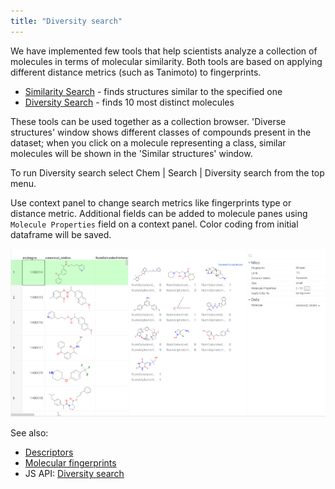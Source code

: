 ```yaml
---
title: "Diversity search"
---
```


We have implemented few tools that help scientists analyze a collection of molecules in terms of molecular similarity.
Both tools are based on applying different distance metrics
(such as Tanimoto) to fingerprints.

* [Similarity Search](similarity-search.md) - finds structures similar to the specified one
* [Diversity Search](diversity-search.md) - finds 10 most distinct molecules

These tools can be used together as a collection browser. 'Diverse structures' window shows different classes of
compounds present in the dataset; when you click on a molecule representing a class, similar molecules will be shown in
the 'Similar structures' window.

To run Diversity search select Chem | Search | Diversity search from the top menu.

Use context panel to change search metrics like fingerprints type or distance metric.
Additional fields can be added to molecule panes using `Molecule Properties` field on a context panel. Color coding from
initial dataframe will be saved.

![diversity-search](img/diversity_search.png)

See also:

* [Descriptors](descriptors.md)
* [Molecular fingerprints](fingerprints.md)
* JS API: [Diversity search](https://public.datagrok.ai/js/samples/domains/chem/diversity-search)
